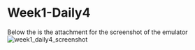 # Week1-Daily4

Below the is the attachment for the screenshot of the emulator
![week1_daily4_screenshot](https://user-images.githubusercontent.com/44409112/47536482-42a70d80-d88e-11e8-81b6-ced1f91cc903.png)
